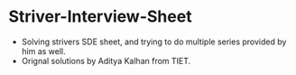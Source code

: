 # Striver-Interview-Sheet
- Solving strivers SDE sheet, and trying to do multiple series provided by him as well.
- Orignal solutions by Aditya Kalhan from TIET. 
